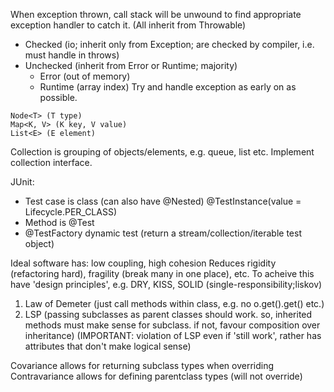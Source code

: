 <!-- SPDX-License-Identifier: zlib-acknowledgement -->
When exception thrown, call stack will be unwound to find appropriate exception handler to catch it.
(All inherit from Throwable)
- Checked (io; inherit only from Exception; are checked by compiler, i.e. must handle in throws)
- Unchecked (inherit from Error or Runtime; majority)
  * Error (out of memory)
  * Runtime (array index)
Try and handle exception as early on as possible.  

```
Node<T> (T type)
Map<K, V> (K key, V value)
List<E> (E element)
```
Collection is grouping of objects/elements, e.g. queue, list etc.
Implement collection interface.

JUnit:
- Test case is class (can also have @Nested)
@TestInstance(value = Lifecycle.PER_CLASS)
- Method is @Test
- @TestFactory dynamic test (return a stream/collection/iterable test object)

Ideal software has: low coupling, high cohesion
Reduces rigidity (refactoring hard), fragility (break many in one place), etc.
To acheive this have 'design principles', e.g. DRY, KISS, SOLID (single-responsibility;liskov)
1. Law of Demeter (just call methods within class, e.g. no o.get().get() etc.)
2. LSP (passing subclasses as parent classes should work. 
        so, inherited methods must make sense for subclass.
        if not, favour composition over inheritance)
        (IMPORTANT: violation of LSP even if 'still work', rather has attributes that don't make logical sense)

Covariance allows for returning subclass types when overriding
Contravariance allows for defining parentclass types (will not override)
